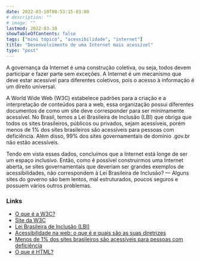 ```yaml
---
date: 2022-03-10T00:53:15-03:00
# description: ""
# image: ""
lastmod: 2022-03-10
showTableOfContents: false
tags: ["mini tópico", "acessibilidade", "internet"]
title: "Desenvolvimento de uma Internet mais acessível"
type: "post"
---
```


A governança da Internet é uma construção coletiva, ou seja, todos devem participar e fazer parte sem exceções. A Internet é um mecanismo que deve estar acessível para diferentes coletivos, pois o acesso à informação é um direito universal.

A World Wide Web (W3C) estabelece padrões para a criação e a interpretação de conteúdos para a web, essa organização possui diferentes documentos de como um site deve corresponder para ser minimamente acessível. No Brasil, temos a Lei Brasileira de Inclusão (LBI) que obriga que todos os sites brasileiros, públicos ou privados, sejam acessíveis, porém menos de 1% dos sites brasileiros são acessíveis para pessoas com deficiência. Além disso, 99% dos sites governamentais de domínio .gov.br não estão acessíveis.

Tendo em vista esses dados, concluímos que a Internet está longe de ser um espaço inclusivo. Então, como é possível construirmos uma Internet aberta, se sites governamentais que deveriam ser grandes exemplos de acessibilidades, não correspondem à Lei Brasileira de Inclusão? — Alguns sites do governo são bem lentos, mal estruturados, poucos seguros e possuem vários outros problemas.

### Links

- [O que é a W3C?](https://pt.wikipedia.org/wiki/W3C)
- [Site da W3C](https://www.w3c.br/)
- [Lei Brasileira de Inclusão (LBI)](http://www.planalto.gov.br/ccivil_03/_ato2015-2018/2015/lei/l13146.htm)
- [Acessibilidade na web: o que é e quais são as suas diretrizes](https://neilpatel.com/br/blog/acessibilidade-na-web/)
- [Menos de 1% dos sites brasileiros são acessíveis para pessoas com deficiência](https://revistagalileu.globo.com/Tecnologia/noticia/2019/10/menos-de-1-dos-sites-brasileiros-sao-acessiveis-para-pessoas-com-deficiencia.html)
- [O que é HTML?](https://pt.wikipedia.org/wiki/HTML)